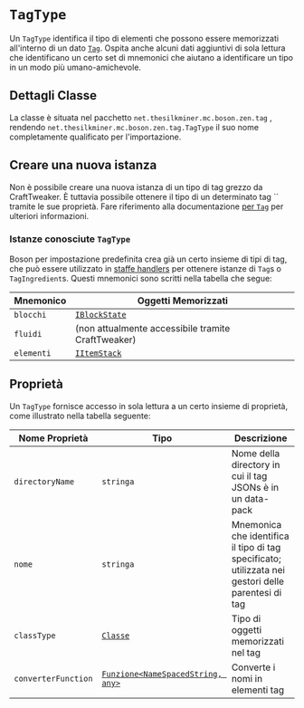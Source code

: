 # `TagType`

Un `TagType` identifica il tipo di elementi che possono essere memorizzati all'interno di un dato [`Tag`](/Mods/Boson/Tags/Tag/). Ospita anche alcuni dati aggiuntivi di sola lettura che identificano un certo set di mnemonici che aiutano a identificare un tipo in un modo più umano-amichevole.

## Dettagli Classe
La classe è situata nel pacchetto `net.thesilkminer.mc.boson.zen.tag` , rendendo `net.thesilkminer.mc.boson.zen.tag.TagType` il suo nome completamente qualificato per l'importazione.

## Creare una nuova istanza
Non è possibile creare una nuova istanza di un tipo di tag grezzo da CraftTweaker. È tuttavia possibile ottenere il tipo di un determinato tag `` tramite le sue proprietà. Fare riferimento alla documentazione [per `Tag`](/Mods/Boson/Tags/Tag/) per ulteriori informazioni.

### Istanze conosciute `TagType`
Boson per impostazione predefinita crea già un certo insieme di tipi di tag, che può essere utilizzato in [staffe handlers](/Mods/Boson/Tags/BracketHandler/) per ottenere istanze di `Tag`s o `TagIngredient`s. Questi mnemonici sono scritti nella tabella che segue:

| Mnemonico  | Oggetti Memorizzati                                |
| ---------- | -------------------------------------------------- |
| `blocchi`  | [`IBlockState`](/Vanilla/Blocks/IBlockState/)      |
| `fluidi`   | (non attualmente accessibile tramite CraftTweaker) |
| `elementi` | [`IItemStack`](/Vanilla/Items/IItemStack/)         |

## Proprietà
Un `TagType` fornisce accesso in sola lettura a un certo insieme di proprietà, come illustrato nella tabella seguente:

| Nome Proprietà      | Tipo                                                                   | Descrizione                                                                                        |
| ------------------- | ---------------------------------------------------------------------- | -------------------------------------------------------------------------------------------------- |
| `directoryName`     | `stringa`                                                              | Nome della directory in cui il tag JSONs è in un data-pack                                         |
| `nome`              | `stringa`                                                              | Mnemonica che identifica il tipo di tag specificato; utilizzata nei gestori delle parentesi di tag |
| `classType`         | [`Classe`](/Mods/Boson/Reflection/Class/)                              | Tipo di oggetti memorizzati nel tag                                                                |
| `converterFunction` | [`Funzione<NameSpacedString, any>`](/Mods/Boson/Functions/List/) | Converte i nomi in elementi tag                                                                    |
